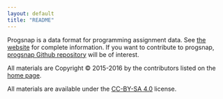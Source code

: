 ```yaml
---
layout: default
title: "README"
---
```


Progsnap is a data format for programming assignment data.  See [the website](http://cloudcoderdotorg.github.io/progsnap-spec) for complete information.  If you want to contribute to progsnap, [progsnap Github repository](https://github.com/cloudcoderdotorg/progsnap-spec) will be of interest.

All materials are Copyright &copy; 2015-2016 by the contributors listed on the [home page](http://cloudcoderdotorg.github.io/progsnap-spec).

All materials are available under the [CC-BY-SA 4.0](http://creativecommons.org/licenses/by-sa/4.0/) license.

